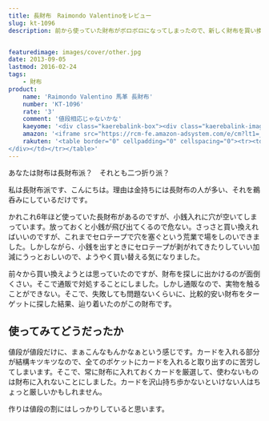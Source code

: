 ```yaml
---
title: 長財布　Raimondo Valentinoをレビュー
slug: kt-1096
description: 前から使っていた財布がボロボロになってしまったので、新しく財布を買い換えることにしました。通販で購入するのは不安だったので、失敗しても問題ない安い物を買うことにしました。値段の割にはしっかりした財布だと思います。


featuredimage: images/cover/other.jpg
date: 2013-09-05
lastmod: 2016-02-24
tags: 
    - 財布
product:
    name: 'Raimondo Valentino 馬革 長財布'
    number: 'KT-1096'
    rate: '3'
    comment: '値段相応じゃないかな'
    kaeyome: '<div class="kaerebalink-box"><div class="kaerebalink-image"><a href="http://www.amazon.co.jp/exec/obidos/ASIN/B006JV3BJ6/illusionspace-22/ref=nosim/" rel="nofollow" target="_blank"><img src="http://ecx.images-amazon.com/images/I/41uXi9LceSL._SL160_.jpg" style="border: none;" /></a></div><div class="kaerebalink-info"><div class="kaerebalink-name"><a href="http://www.amazon.co.jp/exec/obidos/ASIN/B006JV3BJ6/illusionspace-22/ref=nosim/" rel="nofollow" target="_blank">[レイモンド バレンチノ] Raimond Valentino メンズ長財布 (ブラック+グレー)</a><div class="kaerebalink-powered-date">posted with <a href="http://kaereba.com" rel="nofollow" target="_blank">カエレバ</a></div></div><div class="kaerebalink-detail"></div><div class="kaerebalink-link1"><div class="shoplinkamazon"><a href="http://www.amazon.co.jp/gp/search?keywords=%83%8C%83C%83%82%83%93%83h%20%83o%83%8C%83%93%83%60%83m%20Raimond%20Valentino&__mk_ja_JP=%83J%83%5E%83J%83i&tag=illusionspace-22" rel="nofollow" target="_blank" title="アマゾン" >Amazonで購入</a></div><div class="shoplinkrakuten"><a href="http://hb.afl.rakuten.co.jp/hgc/0e95387f.f2aef20d.0e953880.25e412bd/?pc=http%3A%2F%2Fsearch.rakuten.co.jp%2Fsearch%2Fmall%2F%25E3%2583%25AC%25E3%2582%25A4%25E3%2583%25A2%25E3%2583%25B3%25E3%2583%2589%2520%25E3%2583%2590%25E3%2583%25AC%25E3%2583%25B3%25E3%2583%2581%25E3%2583%258E%2520Raimond%2520Valentino%2F-%2Ff.1-p.1-s.1-sf.0-st.A-v.2%3Fx%3D0%26scid%3Daf_ich_link_urltxt%26m%3Dhttp%3A%2F%2Fm.rakuten.co.jp%2F" rel="nofollow" target="_blank" title="楽天市場" >楽天市場で購入</a></div><div class="shoplinkyahoo"><a href="http://atq.ck.valuecommerce.com/servlet/atq/referral?sid=2219441&pid=877935733&vcptn=shpg%2Fp%2FbJklbh6QH6IgN9lcoN5ofw--&vc_url=http%3A%2F%2Fshopping.search.yahoo.co.jp%2Fsearch%3FuIv%3Don%26ei%3DUTF-8%26tab_ex%3Dcommerce%26slider%3D0%26va%3D%25E3%2583%25AC%25E3%2582%25A4%25E3%2583%25A2%25E3%2583%25B3%25E3%2583%2589%2520%25E3%2583%2590%25E3%2583%25AC%25E3%2583%25B3%25E3%2583%2581%25E3%2583%258E%2520Raimond%2520Valentino" rel="nofollow"  target="_blank" title="Yahooショッピング" >Yahooショッピングで購入<img src="http://atq.ad.valuecommerce.com/servlet/atq/gifbanner?sid=2219441&pid=877935733" height="1" width="1" border="0"></a></div></div></div><div class="booklink-footer" style="clear: left"></div></div>'
    amazon: '<iframe src="https://rcm-fe.amazon-adsystem.com/e/cm?lt1=_blank&bc1=000000&IS2=1&bg1=FFFFFF&fc1=000000&lc1=0000FF&t=illusionspace-22&o=9&p=8&l=as4&m=amazon&f=ifr&ref=ss_til&asins=B006JV3BIM" style="width:120px;height:240px;" scrolling="no" marginwidth="0" marginheight="0" frameborder="0"></iframe>'
    rakuten: '<table border="0" cellpadding="0" cellspacing="0"><tr><td valign="top"><div style="border:1px solid;margin:0px;padding:6px 0px;width:120px;text-align:center;float:left"><a href="http://hb.afl.rakuten.co.jp/hgc/11b2397c.c218d1f9.11b2397d.2806c401/?pc=http%3a%2f%2fitem.rakuten.co.jp%2ftomine%2fkt-1096-g%2f%3fscid%3daf_link_tbl&m=http%3a%2f%2fm.rakuten.co.jp%2ftomine%2fi%2f10000075%2f" target="_blank"><img src="https://hbb.afl.rakuten.co.jp/hgb/?pc=http%3a%2f%2fthumbnail.image.rakuten.co.jp%2f%400_mall%2ftomine%2fcabinet%2fmwallet%2fimg60576878.jpg%3f_ex%3d80x80&m=http%3a%2f%2fthumbnail.image.rakuten.co.jp%2f%400_mall%2ftomine%2fcabinet%2fmwallet%2fimg60576878.jpg%3f_ex%3d64x64" alt="楽天市場の最安値に挑戦 人気のホースハイドが再入荷▼Raimondo Val..." border="0" style="margin:0px;padding:0px"></a><p style="font-size:12px;line-height:1.4em;text-align:left;margin:0px;padding:2px 6px"><a href="http://hb.afl.rakuten.co.jp/hgc/11b2397c.c218d1f9.11b2397d.2806c401/?pc=http%3a%2f%2fitem.rakuten.co.jp%2ftomine%2fkt-1096-g%2f%3fscid%3daf_link_tbl&m=http%3a%2f%2fm.rakuten.co.jp%2ftomine%2fi%2f10000075%2f" target="_blank">楽天市場の最安値に挑戦 人気のホースハイドが再入荷▼Raimondo Val...</a>
</div></td></tr></table>'
---
```


あなたは財布は長財布派？　それとも二つ折り派？

私は長財布派です、こんにちは。理由は金持ちには長財布の人が多い、それを鵜呑みにしているだけです。

かれこれ6年ほど使っていた長財布があるのですが、小銭入れに穴が空いてしまっています。放っておくと小銭が飛び出てくるので危ない。さっさと買い換えればいいのですが、これまでセロテープで穴を塞ぐという荒業で場をしのいできました。しかしながら、小銭を出すときにセロテープが剥がれてきたりしていい加減にうっとおしいので、ようやく買い替える気になりました。

前々から買い換えようとは思っていたのですが、財布を探しに出かけるのが面倒くさい。そこで通販で対処することにしました。しかし通販なので、実物を触ることができない。そこで、失敗しても問題ないくらいに、比較的安い財布をターゲットに探した結果、辿り着いたのがこの財布です。


## 使ってみてどうだったか


値段が値段だけに、まぁこんなもんかなぁという感じです。カードを入れる部分が結構キツキツなので、全てのポケットにカードを入れると取り出すのに苦労してしまいます。そこで、常に財布に入れておくカードを厳選して、使わないものは財布に入れないことにしました。カードを沢山持ち歩かないといけない人はちょっと厳しいかもしれません。

作りは値段の割にはしっかりしていると思います。


  